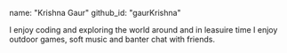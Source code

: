 name: "Krishna Gaur"
github_id: "gaurKrishna"


I enjoy coding and exploring the world around and in leasuire time I enjoy outdoor games, soft music and banter chat with friends.  
 
